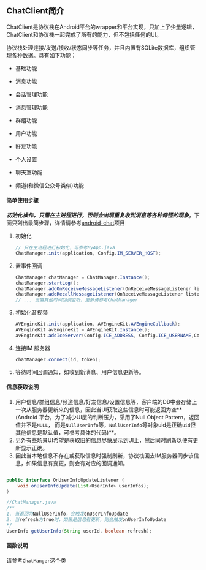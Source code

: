 ## ChatClient简介

ChatClient是协议栈在Android平台的wrapper和平台实现，只加上了少量逻辑，ChatClient和协议栈一起完成了所有的能力，但不包括任何的UI。

协议栈处理连接/发送/接收/状态同步等任务，并且内置有SQLite数据库，组织管理各种数据。具有如下功能：

- 基础功能

- 消息功能

- 会话管理功能

- 消息管理功能

- 群组功能

- 用户功能

- 好友功能

- 个人设置

- 聊天室功能

- 频道(和微信公众号类似)功能



#### 简单使用步骤

​	***初始化操作，只需在主进程进行，否则会出现重复收到消息等各种奇怪的现象***，下面只列出最简步骤，详情请参考[android-chat](<https://github.com/wildfirechat/android-chat>)项目

1. 初始化

   ```java
   // 只在主进程进行初始化，可参考MyApp.java
   ChatManager.init(application, Config.IM_SERVER_HOST);
   ```

2. 置事件回调

   ```java
   ChatManager chatManager = ChatManager.Instance();
   chatManager.startLog();
   chatManager.addOnReceiveMessageListener(OnReceiveMessageListener listener);
   chatManager.addRecallMessageListener(OnReceiveMessageListener listener)
   // ... 设置其他时间回调监听，更多请参考ChatManager
   ```

3. 初始化音视频

   ```java
   AVEngineKit.init(application, AVEngineKit.AVEngineCallback);
   AVEngineKit avEngineKit = AVEngineKit.Instance();
   avEngineKit.addIceServer(Config.ICE_ADDRESS, Config.ICE_USERNAME,Config.ICE_PASSWORD);
   ```

4. 连接IM 服务器

   ```java
   chatManager.connect(id, token);
   ```

5. 等待时间回调通知，如收到新消息、用户信息更新等。

#### 信息获取说明

1. 用户信息/群组信息/频道信息/好友信息/设置信息等，客户端的DB中会存储上一次从服务器更新来的信息，因此当UI获取这些信息时可能返回为空**(Android 平台，为了减少UI层的判断压力，采用了Null Object Pattern，返回值并不是```NULL```， 而是```NullUserInfo```等，```NullUserInfo```等对象uid是正确```uid```但其他信息是默认值，可参考具体的代码)**。
2. 另外有些场景UI希望是获取旧的信息尽快展示到UI上，然后同时刷新以便有更新显示正确。
3. 因此当本地信息不存在或获取信息时强制刷新，协议栈回去IM服务器同步该信息，如果信息有变更，则会有对应的回调通知。

```java

public interface OnUserInfoUpdateListener {
    void onUserInfoUpdate(List<UserInfo> userInfos);
}

//ChatManager.java
/**
1. 当返回为NullUserInfo，会触发onUserInfoUpdate
2. 当refresh为true时，如果是信息有更新，则会触发onUserInfoUpdate
*/
UserInfo getUserInfo(String userId, boolean refresh);

```



#### 函数说明

请参考```ChatManger```这个类
